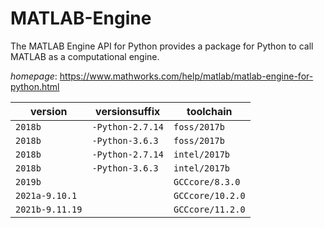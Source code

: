# MATLAB-Engine

The MATLAB Engine API for Python provides a package for Python  to call MATLAB as a computational engine.

*homepage*: <https://www.mathworks.com/help/matlab/matlab-engine-for-python.html>

version | versionsuffix | toolchain
--------|---------------|----------
``2018b`` | ``-Python-2.7.14`` | ``foss/2017b``
``2018b`` | ``-Python-3.6.3`` | ``foss/2017b``
``2018b`` | ``-Python-2.7.14`` | ``intel/2017b``
``2018b`` | ``-Python-3.6.3`` | ``intel/2017b``
``2019b`` |  | ``GCCcore/8.3.0``
``2021a-9.10.1`` |  | ``GCCcore/10.2.0``
``2021b-9.11.19`` |  | ``GCCcore/11.2.0``
